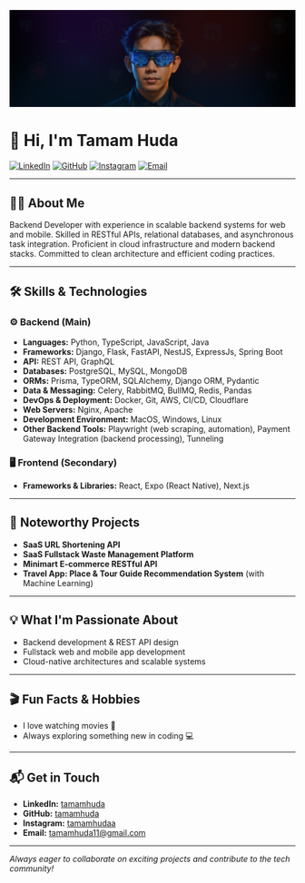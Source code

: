 ![My Banner](./banner.png)

# 👋 Hi, I'm Tamam Huda

[![LinkedIn](https://img.shields.io/badge/LinkedIn-tamamhuda-blue?logo=linkedin)](https://www.linkedin.com/in/tamamhuda/)
[![GitHub](https://img.shields.io/badge/GitHub-tamamhuda-black?logo=github)](https://www.github.com/tamamhuda/)
[![Instagram](https://img.shields.io/badge/Instagram-tamamhuda-E4405F?logo=instagram)](https://www.instagram.com/tamamhuda/)
[![Email](https://img.shields.io/badge/Email-tamamhuda11@gmail.com-red?logo=gmail)](mailto:tamamhuda11@gmail.com)

---

## 🧑‍💻 About Me

Backend Developer with experience in scalable backend systems for web and mobile. Skilled in RESTful APIs, relational databases, and asynchronous task integration. Proficient in cloud infrastructure and modern backend stacks. Committed to clean architecture and efficient coding practices.

---

## 🛠️ Skills & Technologies

### ⚙️ Backend (Main)
- **Languages:** Python, TypeScript, JavaScript, Java  
- **Frameworks:** Django, Flask, FastAPI, NestJS, ExpressJs, Spring Boot  
- **API:** REST API, GraphQL  
- **Databases:** PostgreSQL, MySQL, MongoDB 
- **ORMs:** Prisma, TypeORM, SQLAlchemy, Django ORM, Pydantic  
- **Data & Messaging:** Celery, RabbitMQ, BullMQ, Redis, Pandas  
- **DevOps & Deployment:** Docker, Git, AWS, CI/CD, Cloudflare  
- **Web Servers:** Nginx, Apache  
- **Development Environment:** MacOS, Windows, Linux  
- **Other Backend Tools:** Playwright (web scraping, automation), Payment Gateway Integration (backend processing), Tunneling  

### 🖥️ Frontend (Secondary)
- **Frameworks & Libraries:** React, Expo (React Native), Next.js  

---

## 🚀 Noteworthy Projects

- **SaaS URL Shortening API**
- **SaaS Fullstack Waste Management Platform**
- **Minimart E-commerce RESTful API**
- **Travel App: Place & Tour Guide Recommendation System** (with Machine Learning)

---

## 💡 What I'm Passionate About

- Backend development & REST API design
- Fullstack web and mobile app development
- Cloud-native architectures and scalable systems

---

## 🎬 Fun Facts & Hobbies

- I love watching movies 🍿
- Always exploring something new in coding 💻

---

## 📬 Get in Touch

- **LinkedIn:** [tamamhuda](https://www.linkedin.com/in/tamamhuda/)
- **GitHub:** [tamamhuda](https://www.github.com/tamamhuda/)
- **Instagram:** [tamamhudaa](https://www.instagram.com/tamamhudaa/)
- **Email:** tamamhuda11@gmail.com

---

_Always eager to collaborate on exciting projects and contribute to the tech community!_
